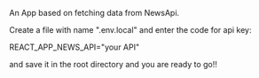 An App based on fetching data from NewsApi.

Create a file with name ".env.local" and enter the code for api key:

REACT_APP_NEWS_API="your API"

and save it in the root directory and you are ready to go!!
